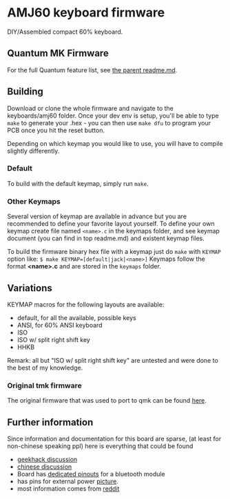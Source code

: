 AMJ60 keyboard firmware
======================
DIY/Assembled compact 60% keyboard.

## Quantum MK Firmware

For the full Quantum feature list, see [the parent readme.md](/readme.md).

## Building

Download or clone the whole firmware and navigate to the keyboards/amj60
folder. Once your dev env is setup, you'll be able to type `make` to generate
your .hex - you can then use `make dfu` to program your PCB once you hit the
reset button. 

Depending on which keymap you would like to use, you will have to compile
slightly differently.

### Default
To build with the default keymap, simply run `make`.

### Other Keymaps
Several version of keymap are available in advance but you are recommended to
define your favorite layout yourself. To define your own keymap create file
named `<name>.c` in the keymaps folder, and see keymap document (you can find
in top readme.md) and existent keymap files.

To build the firmware binary hex file with a keymap just do `make` with
`KEYMAP` option like:
``
$ make KEYMAP=[default|jack|<name>]
``
Keymaps follow the format **__\<name\>.c__** and are stored in the `keymaps`
folder.

## Variations
KEYMAP macros for the following layouts are available:

* default, for all the available, possible keys
* ANSI, for 60% ANSI keyboard
* ISO
* ISO w/ split right shift key
* HHKB

Remark: all but "ISO w/ split right shift key" are untested and were done to the best of my knowledge.

### Original tmk firmware
The original firmware that was used to port to qmk can be found [here](https://github.com/AMJKeyboard/AMJ60).

## Further information
Since information and documentation for this board are sparse, (at least for non-chinese speaking ppl) here is everything that could be found

* [geekhack discussion](https://geekhack.org/index.php?topic=53070.0)
* [chinese discussion](https://www.v2ex.com/t/161887)
* Board has [dedicated pinouts](https://i.imgur.com/D0sWhyh.jpg?1) for a bluetooth module
* has pins for external power [picture](https://i.imgur.com/00VrtIp.jpg?1).
* most information comes from [reddit](https://www.reddit.com/r/MechanicalKeyboards/comments/32oonr/gh60_pcb_for_your_custom_keyboard/)

